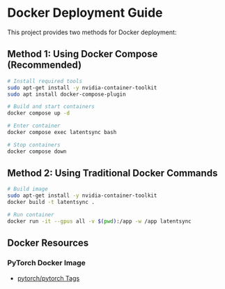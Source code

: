 # Docker Deployment Guide

This project provides two methods for Docker deployment:

## Method 1: Using Docker Compose (Recommended)

```bash
# Install required tools
sudo apt-get install -y nvidia-container-toolkit
sudo apt install docker-compose-plugin

# Build and start containers
docker compose up -d

# Enter container
docker compose exec latentsync bash

# Stop containers
docker compose down
```

## Method 2: Using Traditional Docker Commands

```bash
# Build image
sudo apt-get install -y nvidia-container-toolkit
docker build -t latentsync .

# Run container
docker run -it --gpus all -v $(pwd):/app -w /app latentsync
```

## Docker Resources

### PyTorch Docker Image
- [pytorch/pytorch Tags](https://hub.docker.com/r/pytorch/pytorch/tags) 